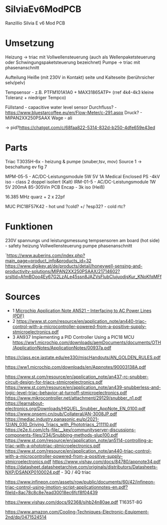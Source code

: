 # SilviaEv6ModPCB
Ranzillio Silvia E v6 Mod PCB

# Umsetzung
Heizung -> triac mit Vollwellensteuerung (auch als Wellenpaketsteuerung oder Schwingungspaketsteuerung bezeichnet)
Pumpe -> triac mit phasenanschnitt

Aufteilung Heiße (mit 230V in Kontakt) seite und Kalteseite (berührsicher selv/pelv)

Tempsensor - z.B. PTFM101A1A0 + MAX31865ATP+ (rref 4k4-4k3 kleine Toleranz + niedriger Tempco)

Füllstand - capacitive water level sensor
Durchfluss? - https://www.bluestarcoffee.eu/en/Flow-Meter/c-291.aspx
Druck? - MIPAN2XX250PSAAX
Wage - ali

-> pid?https://chatgpt.com/c/68faa822-5314-832d-b250-4dfe659e43ed


# Parts
Triac T3035H-6x - heizung & pumpe (snuber,tsv, mov) Source 1 -> beschaltung ev fig 7

MPM-05-5 - AC/DC-Leistungsmodule 5W 5V 1A Medical Enclosed PS -4kV iso - class 2 doppel isoliert (Kalt)
IRM-01-5  - AC/DC-Leistungsmodule 1W 5V 200mA 85-305Vin PCB Encap - 3k iso (Heiß)

16.385 MHz quarz + 2 x 22pf

MUC PIC18F57K42 - hot und ?cold? +/ ?esp32? - cold rtc?

# Funktionen
230V spannungs und leistungsmessung
tempsensoren am board (hot side)  - safety
heizung Vollwellensteuerung
pumpe phasenanschnitt




´https://www.auberins.com/index.php?main_page=product_info&products_id=32
https://www.digikey.at/de/products/detail/honeywell-sensing-and-productivity-solutions/MIPAN2XX250PSAAX/21714602?srsltid=AfmBOoo4Ey67G2LzALe45ssn8JAZVsFlubCIujuodjsKur_KNoKfqMFf

# Sources
- 1 [Microchip Application Note AN521 – Interfacing to AC Power Lines (PDF)](https://ww1.microchip.com/downloads/en/AppNotes/00521c.pdf)
- 2 https://www.st.com/resource/en/application_note/an440-triac-control-with-a-microcontroller-powered-from-a-positive-supply-stmicroelectronics.pdf
- 3 AN937 Implementing a PID Controller Using a PIC18 MCU https://ww1.microchip.com/downloads/aemDocuments/documents/OTH/ApplicationNotes/ApplicationNotes/00937a.pdf

https://class.ece.iastate.edu/ee330/miscHandouts/AN_GOLDEN_RULES.pdf

https://ww1.microchip.com/downloads/en/Appnotes/90003138A.pdf

https://www.st.com/resource/en/application_note/an437-rc-snubber-circuit-design-for-triacs-stmicroelectronics.pdf
https://www.st.com/resource/en/application_note/an439-snubberless-and-logic-level-triac-behavior-at-turnoff-stmicroelectronics.pdf
https://www.mikrocontroller.net/attachment/29129/snubber_n1.pdf
https://learnabout-electronics.org/Downloads/HIQUEL_Snubber_AppNote_EN_0100.pdf
https://www.onsemi.cn/pub/Collateral/AN-3008JP.pdf
https://mediac.industry.panasonic.eu/p/2021-12/AN_030_Driving_Triacs_with_Phototriacs_211110.pdf
https://e2e.ti.com/cfs-file/__key/communityserver-discussions-components-files/234/Snubbing-methods-slup100.pdf
https://www.st.com/resource/en/application_note/an5114-controlling-a-triac-with-a-phototriac-stmicroelectronics.pdf
https://www.st.com/resource/en/application_note/an440-triac-control-with-a-microcontroller-powered-from-a-positive-supply-stmicroelectronics.pdf
https://www.vishay.com/docs/84780/appnote34.pdf
https://datasheet.datasheetarchive.com/originals/distributors/Datasheets-NXP/DSANXP0100024.pdf - 3Q / 4Q triac

https://www.infineon.com/assets/row/public/documents/60/42/infineon-triac-control-using-imotion-script-applicationnotes-en.pdf?fileId=8ac78c8c8e7ead30018ec6fcf8f04439


https://www.vishay.com/docs/92368/sihb24n80ae.pdf
T1635T-8G


https://www.amazon.com/Cooling-Techniques-Electronic-Equipment-2nd/dp/0471524514
